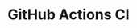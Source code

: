 # GitHub Actions CI












































































































































































































































































































































































































































































































































































































































































































































































































































































































































































































































































































































































































































































































































































































































































































































































































































































































































































































































































































































































































































































































































































































































































































































































































































































































































































































